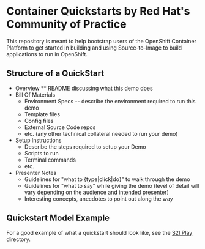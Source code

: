 # Container Quickstarts by Red Hat's Community of Practice

This repository is meant to help bootstrap users of the OpenShift Container Platform to get started in building and using Source-to-Image to build applications to run in OpenShift.

## Structure of a QuickStart

* Overview
  ** README discussing what this demo does
* Bill Of Materials
  * Environment Specs -- describe the environment required to run this demo
  * Template files
  * Config files
  * External Source Code repos
  * etc. (any other technical collateral needed to run your demo)
* Setup Instructions
  * Describe the steps required to setup your Demo
  * Scripts to run
  * Terminal commands
  * etc.
* Presenter Notes
  * Guidelines for "what to {type|click|do}" to walk through the demo
  * Guidelines for "what to say" while giving the demo (level of detail will vary depending on the audience and intended presenter)
  * Interesting concepts, anecdotes to point out along the way

## Quickstart Model Example

For a good example of what a quickstart should look like, see the [S2I Play](/s2i-play) directory.
